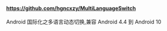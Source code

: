 #### https://github.com/hgncxzy/MultiLanguageSwitch

Android 国际化之多语言动态切换,兼容 Android 4.4 到 Android 10